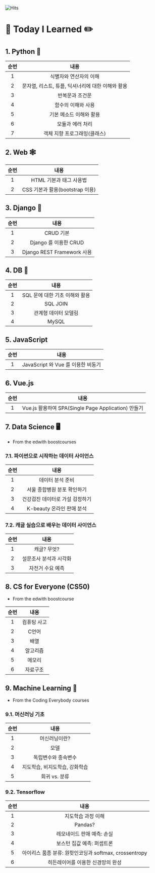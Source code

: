 ![Hits](https://hits.seeyoufarm.com/api/count/incr/badge.svg?url=https://github.com/ghleex/til&title=HITS)



# :book: Today I Learned :pencil2:

## 1. Python :snake:

| 순번 |                       내용                        |
| :--: | :-----------------------------------------------: |
|  1   |              식별자와 연산자의 이해               |
|  2   | 문자열, 리스트, 튜플, 딕셔너리에 대한 이해와 활용 |
|  3   |                  반복문과 조건문                  |
|  4   |                함수의 이해와 사용                 |
|  5   |              기본 메소드 이해와 활용              |
|  6   |                 모듈과 에러 처리                  |
|  7   |           객체 지향 프로그래밍(클래스)            |





## 2. Web :spider_web:

| 순번 |              내용               |
| :--: | :-----------------------------: |
|  1   |     HTML 기본과 태그 사용법     |
|  2   | CSS 기본과 활용(bootstrap 이용) |





## 3. Django :black_square_button:

| 순번 |            내용            |
| :--: | :------------------------: |
|  1   |         CRUD 기본          |
|  2   |   Django 를 이용한 CRUD    |
|  3   | Django REST Framework 사용 |





## 4. DB :minidisc:

| 순번 |              내용              |
| :--: | :----------------------------: |
|  1   | SQL 문에 대한 기초 이해와 활용 |
|  2   |            SQL JOIN            |
|  3   |      관계형 데이터 모델링      |
|  4   |             MySQL              |





## 5. JavaScript

| 순번 |                내용                |
| :--: | :--------------------------------: |
|  1   | JavaScript 와 Vue 를 이용한 비동기 |





## 6.  Vue.js

| 순번 |                        내용                         |
| :--: | :-------------------------------------------------: |
|  1   | Vue.js 활용하여 SPA(Single Page Application) 만들기 |





## 7. Data Science :desktop_computer:

* From the edwith boostcourses

### 7.1. 파이썬으로 시작하는 데이터 사이언스

| 순번 |              내용               |
| :--: | :-----------------------------: |
|  1   |        데이터 분석 준비         |
|  2   |   서울 종합병원 분포 확인하기   |
|  3   | 건강검진 데이터로 가설 검정하기 |
|  4   |    K-beauty 온라인 판매 분석    |



### 7.2. 캐글 실습으로 배우는 데이터 사이언스

| 순번 |          내용          |
| :--: | :--------------------: |
|  1   |      캐글? 무엇?       |
|  2   | 설문조사 분석과 시각화 |
|  3   |    자전거 수요 예측    |





## 8. CS for Everyone (CS50)

* From the edwith boostcourse

| 순번 |    내용     |
| :--: | :---------: |
|  1   | 컴퓨팅 사고 |
|  2   |    C언어    |
|  3   |    배열     |
|  4   |  알고리즘   |
|  5   |   메모리    |
|  6   |  자료구조   |





## 9. Machine Learning :robot:

* From the Coding Everybody courses

### 9.1. 머신러닝 기초

| 순번 |              내용              |
| :--: | :----------------------------: |
|  1   |         머신러닝이란?          |
|  2   |              모델              |
|  3   |      독립변수와 종속변수       |
|  4   | 지도학습, 비지도학습, 강화학습 |
|  5   |         회귀 vs. 분류          |



### 9.2. Tensorflow

| 순번 |                          내용                          |
| :--: | :----------------------------------------------------: |
|  1   |                   지도학습 과정 이해                   |
|  2   |                        Pandas?                         |
|  3   |               레모네이드 판매 예측: 손실               |
|  4   |               보스턴 집값 예측: 퍼셉트론               |
|  5   | 아이리스 품종 분류: 원핫인코딩과 softmax, crossentropy |
|  6   |           히든레이어를 이용한 신경망의 완성            |

